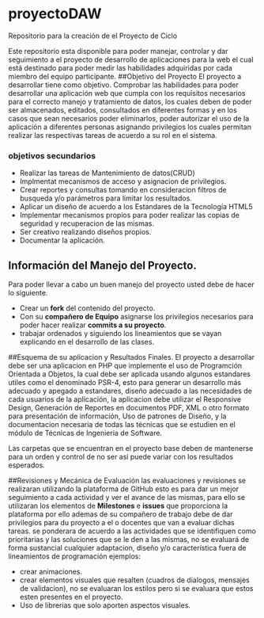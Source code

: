 # proyectoDAW
Repositorio para la creación de el Proyecto de Ciclo 

Este repositorio esta disponible para poder manejar, controlar y dar seguimiento a el proyecto de desarrollo de aplicaciones para la web el cual está destinado para poder medir las habilidades adquiridas por cada miembro del equipo participante.
##Objetivo del Proyecto
El proyecto a desarrollar tiene como objetivo.
Comprobar las habilidades para poder desarrollar una aplicación web que cumpla con los requisitos necesarios para el correcto manejo y tratamiento de datos, los cuales deben de poder ser almacenados, editados, consultados en diferentes formas y en los casos que sean necesarios poder eliminarlos, poder autorizar el uso de la aplicación a diferentes personas asignando privilegios los cuales permitan realizar las respectivas tareas de acuerdo a su rol en el sistema.

### objetivos secundarios
- Realizar las tareas de Mantenimiento de datos(CRUD)
- Implmentat mecanismos de acceso y asignacion de privilegios.
- Crear reportes y consultas tomando en consideracion filtros de busqueda y/o parámetros para limitar los resultados.
- Aplicar un diseño de acuerdo a los Estandares de la Tecnología HTML5
- Implementar mecanismos propios para poder realizar las copias de seguridad y recuperacion de las mismas.
- Ser creativo realizando diseños propios.
- Documentar la aplicación.


## Información del Manejo del Proyecto.
Para poder llevar a cabo un buen manejo del proyecto usted debe de hacer lo siguiente.
- Crear un **fork** del contenido del proyecto.
- Con su **compañero de Equipo** asignarse los privilegios necesarios para poder hacer realizar **commits a su proyecto**.
- trabajar ordenados y siguiendo los lineamientos que se vayan explicando en el desarrollo de las clases.

##Esquema de su aplicacion y Resultados Finales.
El proyecto a desarrollar debe ser una aplicacion en PHP que implemente el uso de Programción Orientada a Objetos, la cual debe ser aplicada usando algunos estandares utiles como el denominado PSR-4, esto para generar un desarrollo más adecuado y apegado a estandares, diseño adecuado a las necesidades de cada usuarios de la aplicación, la aplicacion debe utilizar el Responsive Design, Generación de Reportes en documentos PDF, XML o otro formato para presentación de información, Uso de patrones de Diseño, y la documentacion necesaria de todas las técnicas que se estudien en el módulo de Técnicas de Ingenieria de Software.

Las carpetas que se encuentran en el proyecto base deben de mantenerse para un orden y control de no ser asi puede variar con los resultados esperados.

##Revisiones y Mecánica de Evaluación
las evaluaciones y revisiones se realizaran utilizando la plataforma de GitHub esto es para dar un mejor seguimiento a cada actividad y ver el avance de las mismas, para ello se utilizaran los elementos de **Milestones** e **issues** que proporciona la plataforma por ello ademas de su compañero de trabajo debe de dar privilegios para du proyecto a el o docentes que van a evaluar dichas tareas.
se ponderara de acuerdo a las actividades que se identifiquen como prioritarias y las soluciones que se le den a las mismas, no se evaluará de forma sustancial cualquier adaptacion, diseño y/o característica fuera de lineamientos de programación ejemplos:
- crear animaciones.
- crear elementos visuales que resalten (cuadros de dialogos, mensajes de validacion), no se evaluaran los estilos pero si se evaluara que estos esten presentes en el proyecto.
- Uso de librerias que solo aporten aspectos visuales.



















